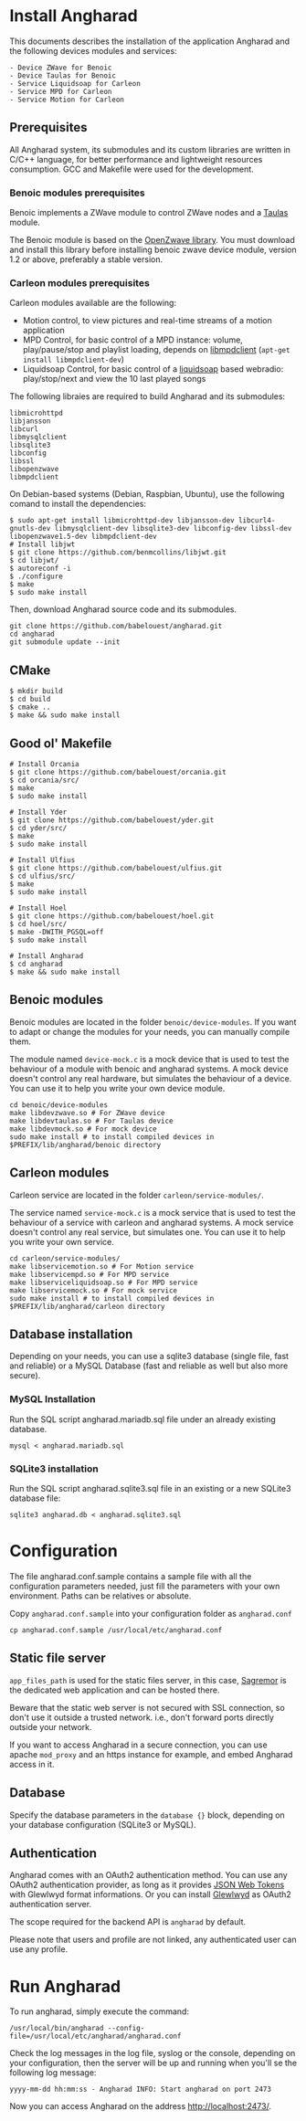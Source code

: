 # Install Angharad

This documents describes the installation of the application Angharad and the following devices modules and services:

```
- Device ZWave for Benoic
- Device Taulas for Benoic
- Service Liquidsoap for Carleon
- Service MPD for Carleon
- Service Motion for Carleon
```

## Prerequisites

All Angharad system, its submodules and its custom libraries are written in C/C++ language, for better performance and lightweight resources consumption. GCC and Makefile were used for the development.

### Benoic modules prerequisites

Benoic implements a ZWave module to control ZWave nodes and a [Taulas](https://github.com/babelouest/taulas) module.

The Benoic module is based on the [OpenZwave library](http://www.openzwave.net/). You must download and install this library before installing benoic zwave device module, version 1.2 or above, preferably a stable version.

### Carleon modules prerequisites

Carleon modules available are the following:
- Motion control, to view pictures and real-time streams of a motion application
- MPD Control, for basic control of a MPD instance: volume, play/pause/stop and playlist loading, depends on [libmpdclient](https://www.musicpd.org/libs/libmpdclient/) (`apt-get install libmpdclient-dev`)
- Liquidsoap Control, for basic control of a [liquidsoap](http://liquidsoap.fm/) based webradio: play/stop/next and view the 10 last played songs

The following libraies are required to build Angharad and its submodules:

```
libmicrohttpd
libjansson
libcurl
libmysqlclient
libsqlite3
libconfig
libssl
libopenzwave
libmpdclient
```

On Debian-based systems (Debian, Raspbian, Ubuntu), use the following comand to install the dependencies:

```shell
$ sudo apt-get install libmicrohttpd-dev libjansson-dev libcurl4-gnutls-dev libmysqlclient-dev libsqlite3-dev libconfig-dev libssl-dev libopenzwave1.5-dev libmpdclient-dev
# Install libjwt
$ git clone https://github.com/benmcollins/libjwt.git
$ cd libjwt/
$ autoreconf -i
$ ./configure
$ make
$ sudo make install
```

Then, download Angharad source code and its submodules.

```shell
git clone https://github.com/babelouest/angharad.git
cd angharad
git submodule update --init
```

## CMake

```shell
$ mkdir build
$ cd build
$ cmake ..
$ make && sudo make install
```

## Good ol' Makefile

```shell
# Install Orcania
$ git clone https://github.com/babelouest/orcania.git
$ cd orcania/src/
$ make
$ sudo make install

# Install Yder
$ git clone https://github.com/babelouest/yder.git
$ cd yder/src/
$ make
$ sudo make install

# Install Ulfius
$ git clone https://github.com/babelouest/ulfius.git
$ cd ulfius/src/
$ make
$ sudo make install

# Install Hoel
$ git clone https://github.com/babelouest/hoel.git
$ cd hoel/src/
$ make -DWITH_PGSQL=off
$ sudo make install

# Install Angharad
$ cd angharad
$ make && sudo make install
```

## Benoic modules

Benoic modules are located in the folder `benoic/device-modules`. If you want to adapt or change the modules for your needs, you can manually compile them.

The module named `device-mock.c` is a mock device that is used to test the behaviour of a module with benoic and angharad systems. A mock device doesn't control any real hardware, but simulates the behaviour of a device. You can use it to help you write your own device module.

```shell
cd benoic/device-modules
make libdevzwave.so # For ZWave device
make libdevtaulas.so # For Taulas device
make libdevmock.so # For mock device
sudo make install # to install compiled devices in $PREFIX/lib/angharad/benoic directory
```

## Carleon modules

Carleon service are located in the folder `carleon/service-modules/`.

The service named `service-mock.c` is a mock service that is used to test the behaviour of a service with carleon and angharad systems. A mock service doesn't control any real service, but simulates one. You can use it to help you write your own service.

```shell
cd carleon/service-modules/
make libservicemotion.so # For Motion service
make libservicempd.so # For MPD service
make libserviceliquidsoap.so # For MPD service
make libservicemock.so # For mock service
sudo make install # to install compiled devices in $PREFIX/lib/angharad/carleon directory
```

## Database installation

Depending on your needs, you can use a sqlite3 database (single file, fast and reliable) or a MySQL Database (fast and reliable as well but also more secure).

### MySQL Installation

Run the SQL script angharad.mariadb.sql file under an already existing database.

```shell
mysql < angharad.mariadb.sql
```

### SQLite3 installation

Run the SQL script angharad.sqlite3.sql file in an existing or a new SQLite3 database file:
```shell
sqlite3 angharad.db < angharad.sqlite3.sql
```

# Configuration

The file angharad.conf.sample contains a sample file with all the configuration parameters needed, just fill the parameters with your own environment. Paths can be relatives or absolute.

Copy `angharad.conf.sample` into your configuration folder as `angharad.conf`

```shell
cp angharad.conf.sample /usr/local/etc/angharad.conf
```

## Static file server

`app_files_path` is used for the static files server, in this case, [Sagremor](https://github.com/babelouest/sagremor) is the dedicated web application and can be hosted there.

Beware that the static web server is not secured with SSL connection, so don't use it outside a trusted network. i.e., don't forward ports directly outside your network.

If you want to access Angharad in a secure connection, you can use apache `mod_proxy` and an https instance for example, and embed Angharad access in it.

## Database

Specify the database parameters in the `database {}` block, depending on your database configuration (SQLite3 or MySQL).

## Authentication

Angharad comes with an OAuth2 authentication method. You can use any OAuth2 authentication provider, as long as it provides [JSON Web Tokens](https://jwt.io/) with Glewlwyd format informations. Or you can install [Glewlwyd](https://github.com/babelouest/glewlwyd) as OAuth2 authentication server.

The scope required for the backend API is `angharad` by default.

Please note that users and profile are not linked, any authenticated user can use any profile.

# Run Angharad

To run angharad, simply execute the command:

```shell
/usr/local/bin/angharad --config-file=/usr/local/etc/angharad/angharad.conf
```

Check the log messages in the log file, syslog or the console, depending on your configuration, then the server will be up and running when you'll se the following log message:

```log
yyyy-mm-dd hh:mm:ss - Angharad INFO: Start angharad on port 2473
```

Now you can access Angharad on the address [http://localhost:2473/](http://localhost:2473/).
